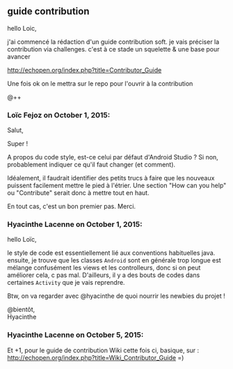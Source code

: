 ## guide contribution



hello Loic,  
  
j'ai commencé la rédaction d'un guide contribution soft. je vais préciser la
contribution via challenges. c'est à ce stade un squelette &amp; une base pour
avancer  
  
<http://echopen.org/index.php?title=Contributor_Guide>  
  
Une fois ok on le mettra sur le repo pour l'ouvrir à la contribution  
  
@++



### **Loïc Fejoz** on October 1, 2015:



Salut,  
  
Super !  
  
A propos du code style, est-ce celui par défaut d'Android Studio ? Si non,
probablement indiquer ce qu'il faut changer (et comment).  
  
Idéalement, il faudrait identifier des petits trucs à faire que les nouveaux
puissent facilement mettre le pied à l'étrier. Une section "How can you help"
ou "Contribute" serait donc à mettre tout en haut.  
  
En tout cas, c'est un bon premier pas. Merci.



### **Hyacinthe Lacenne** on October 1, 2015:



hello Loïc,  
  
le style de code est essentiellement lié aux conventions habituelles java.
ensuite, je trouve que les classes `Android` sont en générale trop longue est
mélange confusément les views et les controlleurs, donc si on peut améliorer
cela, c pas mal. D'ailleurs, il y a des bouts de codes dans certaines
`Activity` que je vais reprendre.  
  
Btw, on va regarder avec @hyacinthe de quoi nourrir les newbies du projet !  
  
@bientôt,  
Hyacinthe



### **Hyacinthe Lacenne** on October 5, 2015:



Et +1, pour le guide de contribution Wiki cette fois ci, basique, sur :  
<http://echopen.org/index.php?title=Wiki_Contributor_Guide> =)



